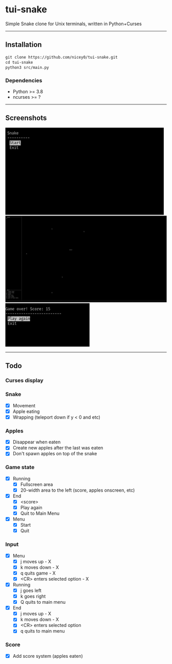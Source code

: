 # tui-snake
Simple Snake clone for Unix terminals, written in Python+Curses

---

## Installation
```
git clone https://github.com/nicey0/tui-snake.git
cd tui-snake
python3 src/main.py
```

### Dependencies
- Python >= 3.8
- ncurses >= ?

---

## Screenshots
![menu](https://github.com/nicey0/tui-snake/blob/master/screenshots/menu.png)
![game](https://github.com/nicey0/tui-snake/blob/master/screenshots/game.png)
![end](https://github.com/nicey0/tui-snake/blob/master/screenshots/gameover.png)

---

## Todo
### Curses display
### Snake
- [X] Movement
- [X] Apple eating
- [X] Wrapping (teleport down if y < 0 and etc)
### Apples
- [X] Disappear when eaten
- [X] Create new apples after the last was eaten
- [X] Don't spawn apples on top of the snake
### Game state
- [X] Running
    - [X] Fullscreen area
    - [X] 20-width area to the left (score, apples onscreen, etc)
- [X] End
    - [X] \<score\>
    - [X] Play again
    - [X] Quit to Main Menu
- [X] Menu
    - [X] Start
    - [X] Quit
### Input
- [X] Menu
    - [X] j moves up - X
    - [X] k moves down - X
    - [X] q quits game - X
    - [X] \<CR\> enters selected option - X
- [X] Running
    - [X] j goes left
    - [X] k goes right
    - [X] Q quits to main menu
- [X] End
    - [X] j moves up - X
    - [X] k moves down - X
    - [X] \<CR\> enters selected option
    - [X] q quits to main menu
### Score
- [X] Add score system (apples eaten)

